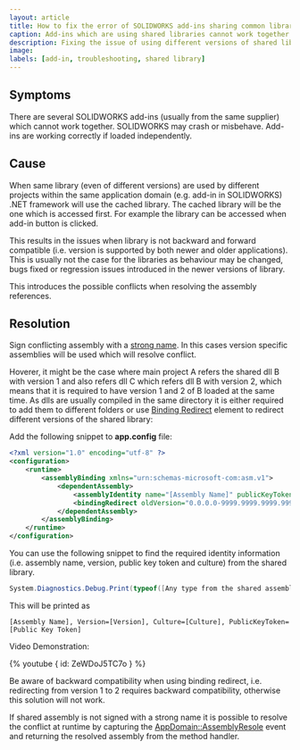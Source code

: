 ```yaml
---
layout: article
title: How to fix the error of SOLIDWORKS add-ins sharing common libraries
caption: Add-ins which are using shared libraries cannot work together
description: Fixing the issue of using different versions of shared library by enabling binding redirect
image: 
labels: [add-in, troubleshooting, shared library]
---
```

## Symptoms

There are several SOLIDWORKS add-ins (usually from the same supplier) which cannot work together. SOLIDWORKS may crash or misbehave. Add-ins are working correctly if loaded independently.

## Cause

When same library (even of different versions) are used by different projects within the same application domain (e.g. add-in in SOLIDWORKS) .NET framework will use the cached library. The cached library will be the one which is accessed first. For example the library can be accessed when add-in button is clicked.

This results in the issues when library is not backward and forward compatible (i.e. version is supported by both newer and older applications). This is usually not the case for the libraries as behaviour may be changed, bugs fixed or regression issues introduced in the newer versions of library.

This introduces the possible conflicts when resolving the assembly references.

## Resolution

Sign conflicting assembly with a [strong name](https://docs.microsoft.com/en-us/dotnet/framework/app-domains/how-to-sign-an-assembly-with-a-strong-name). In this cases version specific assemblies will be used which will resolve conflict.

Hoverer, it might be the case where main project A refers the shared dll B with version 1 and also refers dll C which refers dll B with version 2, which means that it is required to have version 1 and 2 of B loaded at the same time. As dlls are usually compiled in the same directory it is either required to add them to different folders or use [Binding Redirect](https://docs.microsoft.com/en-us/dotnet/framework/configure-apps/file-schema/runtime/bindingredirect-element) element to redirect different versions of the shared library:

Add the following snippet to **app.config** file:

~~~ xml
<?xml version="1.0" encoding="utf-8" ?>
<configuration>
	<runtime>
		<assemblyBinding xmlns="urn:schemas-microsoft-com:asm.v1">
			<dependentAssembly>
				<assemblyIdentity name="[Assembly Name]" publicKeyToken="[Public Key Token]" culture="neutral" />
				<bindingRedirect oldVersion="0.0.0.0-9999.9999.9999.9999" newVersion="[Current Version]" />
			</dependentAssembly>
		</assemblyBinding>
	</runtime>
</configuration>
~~~

You can use the following snippet to find the required identity information (i.e. assembly name, version, public key token and culture) from the shared library.

~~~ cs
System.Diagnostics.Debug.Print(typeof([Any type from the shared assembly]).Assembly.FullName);
~~~

This will be printed as 

~~~
[Assembly Name], Version=[Version], Culture=[Culture], PublicKeyToken=[Public Key Token]
~~~

Video Demonstration: 

{% youtube { id: ZeWDoJ5TC7o } %}

Be aware of backward compatibility when using binding redirect, i.e. redirecting from version 1 to 2 requires backward compatibility, otherwise this solution will not work.

If shared assembly is not signed with a strong name it is possible to resolve the conflict at runtime by capturing the [AppDomain::AssemblyResole](https://docs.microsoft.com/en-us/dotnet/api/system.appdomain.assemblyresolve?view=netframework-4.8) event and returning the resolved assembly from the method handler.